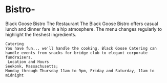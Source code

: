 # Bistro-
<html>
  <head>
    <meta http-equiv="content-type" content="text/html; charset=UTF-8">
    <title>Black Goose Bistro</title>
  </head>
  <body>
    Black Goose Bistro
    The Restaurant
    The Black Goose Bistro offers casual lunch and dinner fare in a hip atmosphere. The menu changes regularly to highlight the freshest ingredients.

    Catering
    You have fun... we'll handle the cooking. Black Goose Catering can handle events from snacks for bridge club to elegant corporate fundraisers.
     Location and Hours
    Seekonk, Massachusetts;
    Monday through Thursday 11am to 9pm, Friday and Saturday, 11am to midnight
  </body>
</html>

